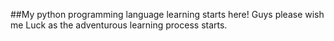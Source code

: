 ##My python programming language learning starts here! Guys please wish me Luck as the adventurous learning process starts.
